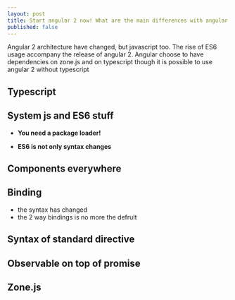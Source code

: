 ```yaml
---
layout: post
title: Start angular 2 now! What are the main differences with angular 1.
published: false
---
```


Angular 2 architecture have changed, but javascript too. The rise of ES6 usage accompany the release of angular 2. 
Angular  choose to have dependencies on zone.js and on typescript though it is possible to use angular 2 without typescript

## Typescript 

## System js and ES6 stuff 

* **You need a package loader!**
    
* **ES6 is not only syntax changes**

## Components everywhere 

## Binding 
 * the syntax has changed
 * the 2 way bindings is no more the defrult 

## Syntax of standard directive

## Observable on top of promise

## Zone.js 

